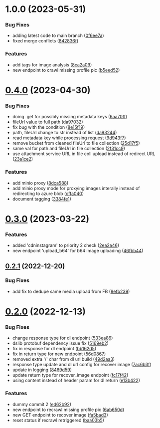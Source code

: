 # 1.0.0 (2023-05-31)


### Bug Fixes

* adding latest code to main branch ([0f6ee7a](https://dev.azure.com/predictintel/crawlers/_git/attachmentsmanager/commit/0f6ee7adcc5aafabe7ddd2b44189d434865c6d63))
* fixed merge conflicts ([842836f](https://dev.azure.com/predictintel/crawlers/_git/attachmentsmanager/commit/842836f66ca61eee6dd32034f29066cccd632a53))


### Features

* add tags for image analysis ([8ca2a09](https://dev.azure.com/predictintel/crawlers/_git/attachmentsmanager/commit/8ca2a0913e2a3955253cc9bf6cd8c225d3344609))
* new endpoint to crawl missing profile pic ([b5eed52](https://dev.azure.com/predictintel/crawlers/_git/attachmentsmanager/commit/b5eed526546edc9b738cc095fecad13e37f8451c))

# [0.4.0](https://gitlab.com/cybersmart/apis1/attachmentsmanager/compare/0.3.0...0.4.0) (2023-04-30)


### Bug Fixes

* doing .get for possibly missing metadata keys ([6aa70ff](https://gitlab.com/cybersmart/apis1/attachmentsmanager/commit/6aa70ff75c98f2e53ea731993edf65c04b87ff14))
* fileUrl value to full path ([da97032](https://gitlab.com/cybersmart/apis1/attachmentsmanager/commit/da97032123cc97c79d58321292374baa060d3dd8))
* fix bug with the condition ([8e15f19](https://gitlab.com/cybersmart/apis1/attachmentsmanager/commit/8e15f194feb87bd66c502ea5fd9b229fc5812092))
* path, fileUrl change to str instead of list ([da93244](https://gitlab.com/cybersmart/apis1/attachmentsmanager/commit/da932448987e1b13c7c0d3492a59df4d8b6caff5))
* read metadata key while processing request ([9d943f7](https://gitlab.com/cybersmart/apis1/attachmentsmanager/commit/9d943f76ea962ed07894cf1218903a01e87323b8))
* remove bucket from cleaned fileUrl to file collection ([25d17f5](https://gitlab.com/cybersmart/apis1/attachmentsmanager/commit/25d17f5b61cd27872185d9cc4a067b2f0c02dad0))
* same val for path and fileUrl in file collection ([2f31cc9](https://gitlab.com/cybersmart/apis1/attachmentsmanager/commit/2f31cc9e790b4ff7720999b59dc82c4f110348f1))
* use attachment service URL in file coll upload instead of redirect URL ([23a1ce2](https://gitlab.com/cybersmart/apis1/attachmentsmanager/commit/23a1ce2a25820ceb3a20d02fab019419787aed25))


### Features

* add minio proxy ([8dca588](https://gitlab.com/cybersmart/apis1/attachmentsmanager/commit/8dca58855164881df4d3076ae569f4e95f09eb64))
* add minio proxy mode for proxying images interally instead of redirecting to azure blob ([cffa040](https://gitlab.com/cybersmart/apis1/attachmentsmanager/commit/cffa040fa4f94789012cb00e226b3269da4b4ec1))
* document tagging ([3384fe1](https://gitlab.com/cybersmart/apis1/attachmentsmanager/commit/3384fe1918d7f048a27d57475530cf1ae03389bb))

# [0.3.0](https://gitlab.com/cybersmart/apis1/attachmentsmanager/compare/0.2.1...0.3.0) (2023-03-22)


### Features

* added 'cdninstagram' to priority 2 check ([2ea2a46](https://gitlab.com/cybersmart/apis1/attachmentsmanager/commit/2ea2a4683692f35c3dc3c7404030f81a2f80422c))
* new endpoint 'upload_b64' for b64 image uploading ([46fbb44](https://gitlab.com/cybersmart/apis1/attachmentsmanager/commit/46fbb44667b1a5e5b3fb484f70c70a72ff81cfb6))

## [0.2.1](https://gitlab.com/cybersmart/apis1/attachmentsmanager/compare/0.2.0...0.2.1) (2022-12-20)


### Bug Fixes

* add fix to dedupe same media upload from FB ([8efb239](https://gitlab.com/cybersmart/apis1/attachmentsmanager/commit/8efb2397f538c5f57b8622431c440326baa131d8))

# [0.2.0](https://gitlab.com/cybersmart/apis1/attachmentsmanager/compare/0.1.0...0.2.0) (2022-12-13)


### Bug Fixes

* change response type for dl endpoint ([533ea86](https://gitlab.com/cybersmart/apis1/attachmentsmanager/commit/533ea86d2823c991ed43cc11436d27a8992f6770))
* dslib protobuf dependency issue fix ([5169eb2](https://gitlab.com/cybersmart/apis1/attachmentsmanager/commit/5169eb210b17e6b17c67bbe1c6d4a5f09ec64fc3))
* fix in response for dl endpoint ([bb162d5](https://gitlab.com/cybersmart/apis1/attachmentsmanager/commit/bb162d563c255169e3ad6846b290827af1c2671b))
* fix in return type for new endpoint ([56d0867](https://gitlab.com/cybersmart/apis1/attachmentsmanager/commit/56d086737334fe23d0a66c63cd938dca72e9f032))
* removed extra '/' char from dl url build ([49d2aa3](https://gitlab.com/cybersmart/apis1/attachmentsmanager/commit/49d2aa374e1ac651afb8f74643e2bd74727e7ba1))
* response type update and dl url config for recover image ([7ac6b3f](https://gitlab.com/cybersmart/apis1/attachmentsmanager/commit/7ac6b3f3668d18f40fa1f396f8953dcc6c91a136))
* update in logging ([8469d59](https://gitlab.com/cybersmart/apis1/attachmentsmanager/commit/8469d59010cdc03894548a7a0cf06dea9c372e60))
* update return type for recover_image endpoint ([fc17f42](https://gitlab.com/cybersmart/apis1/attachmentsmanager/commit/fc17f421bbbb02f7911f3df0cdadbe4d65425978))
* using content instead of header param for dl return ([e13b422](https://gitlab.com/cybersmart/apis1/attachmentsmanager/commit/e13b42286807540ea3ea94135a532ba25560d71b))


### Features

* dummy commit 2 ([ed62b92](https://gitlab.com/cybersmart/apis1/attachmentsmanager/commit/ed62b9268ad8602545a86b70ba955047166a9d55))
* new endpoint to recrawl missing profile pic ([6ab650d](https://gitlab.com/cybersmart/apis1/attachmentsmanager/commit/6ab650d6369233e5ed340a11529d0ff7c0b511ea))
* new GET endpoint to recover image ([fa5bad3](https://gitlab.com/cybersmart/apis1/attachmentsmanager/commit/fa5bad3073d365f2628a60a915023baf4a96e04a))
* reset status if recrawl retriggered ([baa03b5](https://gitlab.com/cybersmart/apis1/attachmentsmanager/commit/baa03b529657a0d57486d5c10a44ffb765c3570e))
